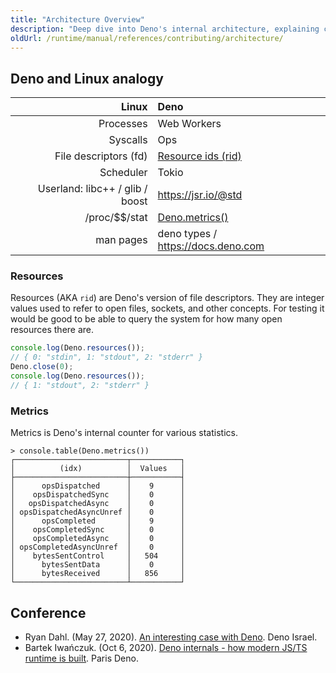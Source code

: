 ```yaml
---
title: "Architecture Overview"
description: "Deep dive into Deno's internal architecture, explaining core components like the runtime, compiler, and security sandbox. Learn how Deno processes requests and executes JavaScript/TypeScript code."
oldUrl: /runtime/manual/references/contributing/architecture/
---
```


## Deno and Linux analogy

|                       **Linux** | **Deno**                           |
| ------------------------------: | :--------------------------------- |
|                       Processes | Web Workers                        |
|                        Syscalls | Ops                                |
|           File descriptors (fd) | [Resource ids (rid)](#resources)   |
|                       Scheduler | Tokio                              |
| Userland: libc++ / glib / boost | https://jsr.io/@std                |
|                 /proc/\$\$/stat | [Deno.metrics()](#metrics)         |
|                       man pages | deno types / https://docs.deno.com |

### Resources

Resources (AKA `rid`) are Deno's version of file descriptors. They are integer
values used to refer to open files, sockets, and other concepts. For testing it
would be good to be able to query the system for how many open resources there
are.

```ts
console.log(Deno.resources());
// { 0: "stdin", 1: "stdout", 2: "stderr" }
Deno.close(0);
console.log(Deno.resources());
// { 1: "stdout", 2: "stderr" }
```

### Metrics

Metrics is Deno's internal counter for various statistics.

```shell
> console.table(Deno.metrics())
┌─────────────────────────┬───────────┐
│          (idx)          │  Values   │
├─────────────────────────┼───────────┤
│      opsDispatched      │    9      │
│    opsDispatchedSync    │    0      │
│   opsDispatchedAsync    │    0      │
│ opsDispatchedAsyncUnref │    0      │
│      opsCompleted       │    9      │
│    opsCompletedSync     │    0      │
│    opsCompletedAsync    │    0      │
│ opsCompletedAsyncUnref  │    0      │
│    bytesSentControl     │   504     │
│      bytesSentData      │    0      │
│      bytesReceived      │   856     │
└─────────────────────────┴───────────┘
```

## Conference

- Ryan Dahl. (May 27, 2020).
  [An interesting case with Deno](https://www.youtube.com/watch?v=1b7FoBwxc7E).
  Deno Israel.
- Bartek Iwańczuk. (Oct 6, 2020).
  [Deno internals - how modern JS/TS runtime is
  built](https://www.youtube.com/watch?v=AOvg_GbnsbA&t=35m13s). Paris Deno.
